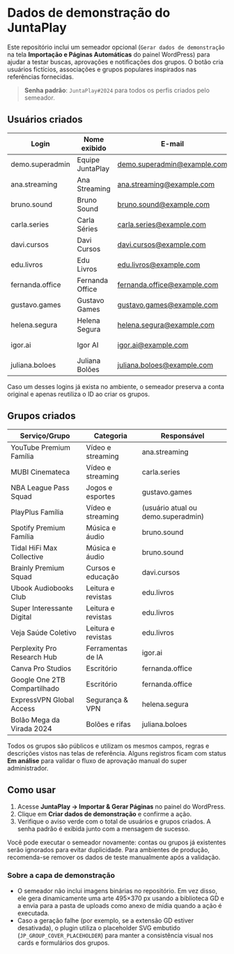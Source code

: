 # Dados de demonstração do JuntaPlay

Este repositório inclui um semeador opcional (`Gerar dados de demonstração` na tela **Importação e Páginas Automáticas** do painel WordPress) para ajudar a testar buscas, aprovações e notificações dos grupos. O botão cria usuários fictícios, associações e grupos populares inspirados nas referências fornecidas.

> **Senha padrão**: `JuntaPlay#2024` para todos os perfis criados pelo semeador.

## Usuários criados

| Login              | Nome exibido          | E-mail                             | Função         | Avatar (URL)                         |
| ------------------ | --------------------- | ---------------------------------- | -------------- | ------------------------------------ |
| demo.superadmin    | Equipe JuntaPlay      | demo.superadmin@example.com        | administrator  | https://i.pravatar.cc/300?img=12     |
| ana.streaming      | Ana Streaming         | ana.streaming@example.com          | subscriber     | https://i.pravatar.cc/300?img=47     |
| bruno.sound        | Bruno Sound           | bruno.sound@example.com            | subscriber     | https://i.pravatar.cc/300?img=15     |
| carla.series       | Carla Séries          | carla.series@example.com           | subscriber     | https://i.pravatar.cc/300?img=32     |
| davi.cursos        | Davi Cursos           | davi.cursos@example.com            | subscriber     | https://i.pravatar.cc/300?img=38     |
| edu.livros         | Edu Livros            | edu.livros@example.com             | subscriber     | https://i.pravatar.cc/300?img=54     |
| fernanda.office    | Fernanda Office       | fernanda.office@example.com        | subscriber     | https://i.pravatar.cc/300?img=68     |
| gustavo.games      | Gustavo Games         | gustavo.games@example.com          | subscriber     | https://i.pravatar.cc/300?img=23     |
| helena.segura      | Helena Segura         | helena.segura@example.com          | subscriber     | https://i.pravatar.cc/300?img=9      |
| igor.ai            | Igor AI               | igor.ai@example.com                | subscriber     | https://i.pravatar.cc/300?img=5      |
| juliana.boloes     | Juliana Bolões        | juliana.boloes@example.com         | subscriber     | https://i.pravatar.cc/300?img=61     |

Caso um desses logins já exista no ambiente, o semeador preserva a conta original e apenas reutiliza o ID ao criar os grupos.

## Grupos criados

| Serviço/Grupo                     | Categoria          | Responsável         |
| --------------------------------- | ------------------ | ------------------- |
| YouTube Premium Família           | Vídeo e streaming  | ana.streaming       |
| MUBI Cinemateca                   | Vídeo e streaming  | carla.series        |
| NBA League Pass Squad             | Jogos e esportes   | gustavo.games       |
| PlayPlus Família                  | Vídeo e streaming  | (usuário atual ou demo.superadmin) |
| Spotify Premium Família           | Música e áudio     | bruno.sound         |
| Tidal HiFi Max Collective         | Música e áudio     | bruno.sound         |
| Brainly Premium Squad             | Cursos e educação  | davi.cursos         |
| Ubook Audiobooks Club             | Leitura e revistas | edu.livros          |
| Super Interessante Digital        | Leitura e revistas | edu.livros          |
| Veja Saúde Coletivo               | Leitura e revistas | edu.livros          |
| Perplexity Pro Research Hub       | Ferramentas de IA  | igor.ai             |
| Canva Pro Studios                 | Escritório         | fernanda.office     |
| Google One 2TB Compartilhado      | Escritório         | fernanda.office     |
| ExpressVPN Global Access          | Segurança & VPN    | helena.segura       |
| Bolão Mega da Virada 2024         | Bolões e rifas     | juliana.boloes      |

Todos os grupos são públicos e utilizam os mesmos campos, regras e descrições vistos nas telas de referência. Alguns registros ficam com status **Em análise** para validar o fluxo de aprovação manual do super administrador.

## Como usar

1. Acesse **JuntaPlay → Importar & Gerar Páginas** no painel do WordPress.
2. Clique em **Criar dados de demonstração** e confirme a ação.
3. Verifique o aviso verde com o total de usuários e grupos criados. A senha padrão é exibida junto com a mensagem de sucesso.

Você pode executar o semeador novamente: contas ou grupos já existentes serão ignorados para evitar duplicidade. Para ambientes de produção, recomenda-se remover os dados de teste manualmente após a validação.

### Sobre a capa de demonstração

- O semeador não inclui imagens binárias no repositório. Em vez disso, ele gera dinamicamente uma arte 495×370 px usando a biblioteca GD e a envia para a pasta de uploads como anexo de mídia quando a ação é executada.
- Caso a geração falhe (por exemplo, se a extensão GD estiver desativada), o plugin utiliza o placeholder SVG embutido (`JP_GROUP_COVER_PLACEHOLDER`) para manter a consistência visual nos cards e formulários dos grupos.
